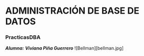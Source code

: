 # ADMINISTRACIÓN DE BASE DE DATOS

### PracticasDBA

***Alumna:*** ___Viviana Piña Guerrero___
![Bellman][bellman.jpg]